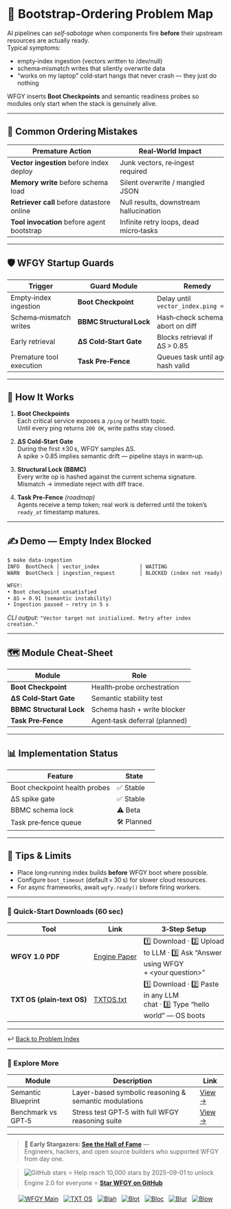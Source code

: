 
# 📒 Bootstrap‑Ordering Problem Map

AI pipelines can *self‑sabotage* when components fire **before** their upstream
resources are actually ready.  
Typical symptoms:

* empty‑index ingestion (vectors written to /dev/null)  
* schema‑mismatch writes that silently overwrite data  
* “works on my laptop” cold‑start hangs that never crash — they just do nothing

WFGY inserts **Boot Checkpoints** and semantic readiness probes so modules only
start when the stack is genuinely alive.

---

## 🚨 Common Ordering Mistakes

| Premature Action                              | Real‑World Impact                               |
| --------------------------------------------- | ----------------------------------------------- |
| **Vector ingestion** before index deploy      | Junk vectors, re‑ingest required                |
| **Memory write** before schema load           | Silent overwrite / mangled JSON                 |
| **Retriever call** before datastore online    | Null results, downstream hallucination          |
| **Tool invocation** before agent bootstrap    | Infinite retry loops, dead micro‑tasks          |

---

## 🛡️ WFGY Startup Guards

| Trigger                     | Guard Module           | Remedy                               | Status |
| --------------------------- | ---------------------- | ------------------------------------ | ------ |
| Empty‑index ingestion       | **Boot Checkpoint**    | Delay until `vector_index.ping == OK` | ✅ Stable |
| Schema‑mismatch writes      | **BBMC Structural Lock**| Hash‑check schema; abort on diff     | ⚠️ Beta |
| Early retrieval             | **ΔS Cold‑Start Gate** | Blocks retrieval if ΔS > 0.85         | ✅ Stable |
| Premature tool execution    | **Task Pre‑Fence**     | Queues task until agent hash valid   | 🛠 Planned |

---

## 📝 How It Works

1. **Boot Checkpoints**  
   Each critical service exposes a `/ping` or health topic.  
   Until every ping returns `200 OK`, write paths stay closed.

2. **ΔS Cold‑Start Gate**  
   During the first ±30 s, WFGY samples ΔS.  
   A spike > 0.85 implies semantic drift — pipeline stays in warm‑up.

3. **Structural Lock (BBMC)**  
   Every write op is hashed against the current schema signature.  
   Mismatch → immediate reject with diff trace.

4. **Task Pre‑Fence** *(roadmap)*  
   Agents receive a temp token; real work is deferred until the token’s
   `ready_at` timestamp matures.

---

## ✍️ Demo — Empty Index Blocked

```txt
$ make data‑ingestion
INFO  BootCheck │ vector_index             │ WAITING
WARN  BootCheck │ ingestion_request        │ BLOCKED (index not ready)

WFGY:
• Boot checkpoint unsatisfied  
• ΔS = 0.91 (semantic instability)  
• Ingestion paused — retry in 5 s
````

*CLI output:*
`"Vector target not initialized. Retry after index creation."`

---

## 🗺️ Module Cheat‑Sheet

| Module                   | Role                          |
| ------------------------ | ----------------------------- |
| **Boot Checkpoint**      | Health‑probe orchestration    |
| **ΔS Cold‑Start Gate**   | Semantic stability test       |
| **BBMC Structural Lock** | Schema hash + write blocker   |
| **Task Pre‑Fence**       | Agent‑task deferral (planned) |

---

## 📊 Implementation Status

| Feature                       | State      |
| ----------------------------- | ---------- |
| Boot checkpoint health probes | ✅ Stable   |
| ΔS spike gate                 | ✅ Stable   |
| BBMC schema lock              | ⚠️ Beta    |
| Task pre‑fence queue          | 🛠 Planned |

---

## 📝 Tips & Limits

* Place long‑running index builds **before** WFGY boot where possible.
* Configure `boot_timeout` (default = 30 s) for slower cloud resources.
* For async frameworks, await `wgfy.ready()` before firing workers.

---

### 🔗 Quick‑Start Downloads (60 sec)

| Tool                       | Link                                                | 3‑Step Setup                                                                      |
| -------------------------- | --------------------------------------------------- | --------------------------------------------------------------------------------- |
| **WFGY 1.0 PDF**           | [Engine Paper](https://zenodo.org/records/15630969) | 1️⃣ Download · 2️⃣ Upload to LLM · 3️⃣ Ask “Answer using WFGY + \<your question>” |
| **TXT OS (plain‑text OS)** | [TXTOS.txt](https://zenodo.org/records/15788557)    | 1️⃣ Download · 2️⃣ Paste in any LLM chat · 3️⃣ Type “hello world” — OS boots      |

---

↩︎ [Back to Problem Index](../README.md)

---

### 🧭 Explore More

| Module                | Description                                              | Link     |
|-----------------------|----------------------------------------------------------|----------|
| Semantic Blueprint    | Layer-based symbolic reasoning & semantic modulations   | [View →](https://github.com/onestardao/WFGY/tree/main/SemanticBlueprint) |
| Benchmark vs GPT‑5    | Stress test GPT‑5 with full WFGY reasoning suite         | [View →](https://github.com/onestardao/WFGY/tree/main/benchmarks/benchmark-vs-gpt5) |

---

> 👑 **Early Stargazers: [See the Hall of Fame](https://github.com/onestardao/WFGY/tree/main/stargazers)** —  
> Engineers, hackers, and open source builders who supported WFGY from day one.

> <img src="https://img.shields.io/github/stars/onestardao/WFGY?style=social" alt="GitHub stars"> ⭐ Help reach 10,000 stars by 2025-09-01 to unlock Engine 2.0 for everyone  ⭐ <strong><a href="https://github.com/onestardao/WFGY">Star WFGY on GitHub</a></strong>


<div align="center">

[![WFGY Main](https://img.shields.io/badge/WFGY-Main-red?style=flat-square)](https://github.com/onestardao/WFGY)
&nbsp;
[![TXT OS](https://img.shields.io/badge/TXT%20OS-Reasoning%20OS-orange?style=flat-square)](https://github.com/onestardao/WFGY/tree/main/OS)
&nbsp;
[![Blah](https://img.shields.io/badge/Blah-Semantic%20Embed-yellow?style=flat-square)](https://github.com/onestardao/WFGY/tree/main/OS/BlahBlahBlah)
&nbsp;
[![Blot](https://img.shields.io/badge/Blot-Persona%20Core-green?style=flat-square)](https://github.com/onestardao/WFGY/tree/main/OS/BlotBlotBlot)
&nbsp;
[![Bloc](https://img.shields.io/badge/Bloc-Reasoning%20Compiler-blue?style=flat-square)](https://github.com/onestardao/WFGY/tree/main/OS/BlocBlocBloc)
&nbsp;
[![Blur](https://img.shields.io/badge/Blur-Text2Image%20Engine-navy?style=flat-square)](https://github.com/onestardao/WFGY/tree/main/OS/BlurBlurBlur)
&nbsp;
[![Blow](https://img.shields.io/badge/Blow-Game%20Logic-purple?style=flat-square)](https://github.com/onestardao/WFGY/tree/main/OS/BlowBlowBlow)

</div>

